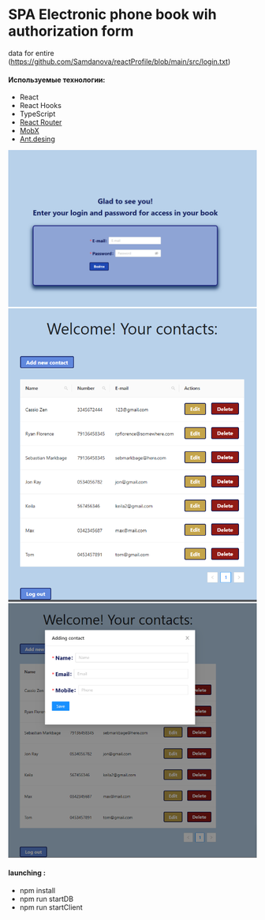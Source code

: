 # SPA Electronic phone book wih authorization form

data for entire (https://github.com/Samdanova/reactProfile/blob/main/src/login.txt)

#### Используемые технологии:

- React
- React Hooks
- TypeScript
- [React Router](https://v5.reactrouter.com/web/guides/quick-start)
- [MobX](https://mobx.js.org/getting-started)
- [Ant.desing](https://ant.design/)

![github](https://github.com/Samdanova/reactProfile/blob/main/src/assets/images/login.png)
![github](https://github.com/Samdanova/reactProfile/blob/main/src/assets/images/contacts.png)
![github](https://github.com/Samdanova/reactProfile/blob/main/src/assets/images/add.png)

#### launching :

- npm install
- npm run startDB
- npm run startClient
